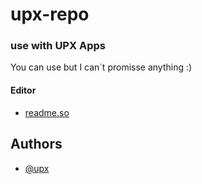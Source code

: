 
# upx-repo
### use with UPX Apps
You can use but I can`t promisse anything :)




#### Editor
 - [readme.so](https://readme.so/editor)

## Authors

- [@upx](upx.ro)

